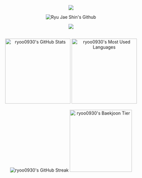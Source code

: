 <!-- Title -->
<div align="center">
  <img
    src="https://capsule-render.vercel.app/api?type=waving&height=100&color=0:B15201,100:2B1402&section=header&reversal=false"
  />

  <img
    src="https://readme-typing-svg.demolab.com?font=Pacifico&size=50&color=6c3c0c&center=true&vCenter=true&random=false&width=800&height=75&repeat=false&lines=Ryu+Jae+Shin's+Github"
    alt="Ryu Jae Shin's Github"
  />
  
  
  <img
    src="https://capsule-render.vercel.app/api?type=waving&height=100&color=0:B15201,100:2B1402&section=footer&reversal=false"
  />
</div>
<br />

<!-- Body -->

  <!-- Stats 1st line -->
  <div align="center">
    <img
      src="https://github-readme-stats.vercel.app/api?username=ryoo0930&count_private=true&include_all_commits=false&disable_animations=false&show_icons=true&theme=transparent&hide_border=true&icon_color=c4b9ad&text_color=FFFFFF&title_color=c4b9ad&bg_color=6c3c0c&border_radius=10"
      height="210"
      alt="ryoo0930's GitHub Stats"
    />
    <img
      src="https://github-readme-stats.vercel.app/api/top-langs/?username=ryoo0930&langs_count=10&layout=compact&disable_animations=false&theme=transparent&hide_border=true&card_width=150&icon_color=c4b9ad&text_color=FFFFFF&title_color=c4b9ad&bg_color=6c3c0c&border_radius=10"
      height="210"
      alt="ryoo0930's Most Used Languages"
    />
  </div>
  
  <br />
  
  <!-- Stats 2st line -->
  <div align="center">
    <img
      src="https://streak-stats.demolab.com?user=ryoo0930&hide_border=true&border_radius=10&card_width=405&card_height=200&background=6c3c0c&ring=957657&fire=800000&currStreakLabel=FFFFFF&currStreakNum=FFFFFF&sideNums=FFFFFF&sideLabels=FFFFFF&dates=FFFFFF56&stroke=FFFFFF56"
      alt="ryoo0930's GitHub Streak"
    />
    <img
      src="http://mazassumnida.wtf/api/v2/generate_badge?boj=ryoo0930"
      height="200"
      alt="ryoo0930's Baekjoon Tier"
    />
  </div>
  
  <br />
